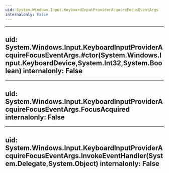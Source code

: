 ```yaml
---
uid: System.Windows.Input.KeyboardInputProviderAcquireFocusEventArgs
internalonly: False
---
```


---
uid: System.Windows.Input.KeyboardInputProviderAcquireFocusEventArgs.#ctor(System.Windows.Input.KeyboardDevice,System.Int32,System.Boolean)
internalonly: False
---

---
uid: System.Windows.Input.KeyboardInputProviderAcquireFocusEventArgs.FocusAcquired
internalonly: False
---

---
uid: System.Windows.Input.KeyboardInputProviderAcquireFocusEventArgs.InvokeEventHandler(System.Delegate,System.Object)
internalonly: False
---
